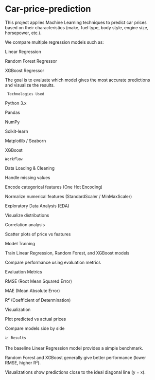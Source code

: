 # Car-price-prediction
This project applies Machine Learning techniques to predict car prices based on their characteristics (make, fuel type, body style, engine size, horsepower, etc.).

We compare multiple regression models such as:

Linear Regression

Random Forest Regressor

XGBoost Regressor

The goal is to evaluate which model gives the most accurate predictions and visualize the results.

     Technologies Used

Python 3.x

Pandas

NumPy

Scikit-learn

Matplotlib / Seaborn

XGBoost

    Workflow

Data Loading & Cleaning

Handle missing values

Encode categorical features (One Hot Encoding)

Normalize numerical features (StandardScaler / MinMaxScaler)

Exploratory Data Analysis (EDA)

Visualize distributions

Correlation analysis

Scatter plots of price vs features

Model Training

Train Linear Regression, Random Forest, and XGBoost models

Compare performance using evaluation metrics

Evaluation Metrics

RMSE (Root Mean Squared Error)

MAE (Mean Absolute Error)

R² (Coefficient of Determination)

Visualization

Plot predicted vs actual prices

Compare models side by side

    📈 Results

The baseline Linear Regression model provides a simple benchmark.

Random Forest and XGBoost generally give better performance (lower RMSE, higher R²).

Visualizations show predictions close to the ideal diagonal line (y = x).


